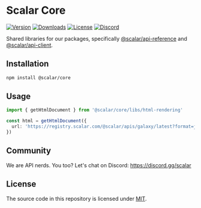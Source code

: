 # Scalar Core

[![Version](https://img.shields.io/npm/v/%40scalar/core)](https://www.npmjs.com/package/@scalar/core)
[![Downloads](https://img.shields.io/npm/dm/%40scalar/core)](https://www.npmjs.com/package/@scalar/core)
[![License](https://img.shields.io/npm/l/%40scalar%2Fcore)](https://www.npmjs.com/package/@scalar/core)
[![Discord](https://img.shields.io/discord/1135330207960678410?style=flat&color=5865F2)](https://discord.gg/scalar)

Shared libraries for our packages, specifically [@scalar/api-reference](https://npmjs.com/@scalar/api-reference) and [@scalar/api-client](https://www.npmjs.com/package/@scalar/api-client).


## Installation

```bash
npm install @scalar/core
```

## Usage

```ts
import { getHtmlDocument } from '@scalar/core/libs/html-rendering'

const html = getHtmlDocument({
  url: 'https://registry.scalar.com/@scalar/apis/galaxy/latest?format=json',
})
```

## Community

We are API nerds. You too? Let's chat on Discord: <https://discord.gg/scalar>

## License

The source code in this repository is licensed under [MIT](https://github.com/scalar/scalar/blob/main/LICENSE).

